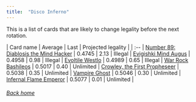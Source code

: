 ```yaml
---
title:  "Disco Inferno"
---
```


This is a list of cards that are likely to change legality before the next rotation.

| Card name | Average | Last | Projected legality |
| :-- |
[Number 89: Diablosis the Mind Hacker](https://db.ygoprodeck.com/card/?search=Number%2089:%20Diablosis%20the%20Mind%20Hacker) | 0.4745 | 2.13 | Illegal |
[Evigishki Mind Augus](https://db.ygoprodeck.com/card/?search=Evigishki%20Mind%20Augus) | 0.4958 | 0.98 | Illegal |
[Evoltile Westlo](https://db.ygoprodeck.com/card/?search=Evoltile%20Westlo) | 0.4989 | 0.65 | Illegal |
[War Rock Bashileos](https://db.ygoprodeck.com/card/?search=War%20Rock%20Bashileos) | 0.5017 | 0.40 | Unlimited |
[Crowley, the First Propheseer](https://db.ygoprodeck.com/card/?search=Crowley,%20the%20First%20Propheseer) | 0.5038 | 0.35 | Unlimited |
[Vampire Ghost](https://db.ygoprodeck.com/card/?search=Vampire%20Ghost) | 0.5046 | 0.30 | Unlimited |
[Infernal Flame Emperor](https://db.ygoprodeck.com/card/?search=Infernal%20Flame%20Emperor) | 0.5077 | 0.01 | Unlimited |

###### [Back home](index)